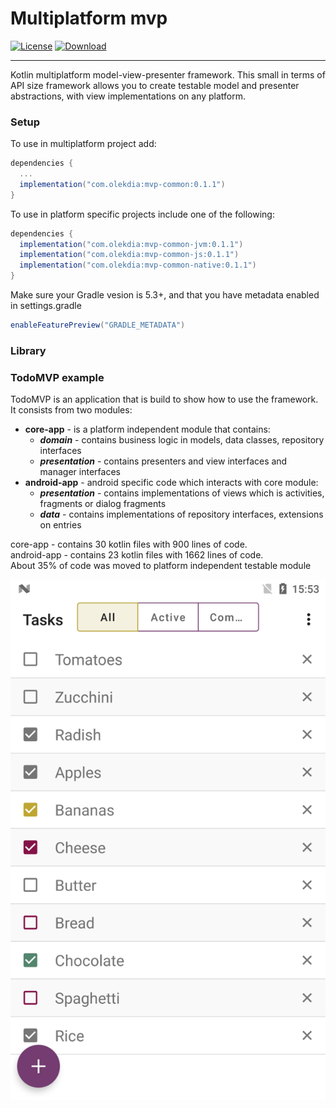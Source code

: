 # Multiplatform mvp

[![License](https://img.shields.io/badge/License-Apache%202.0-blue.svg)](https://opensource.org/licenses/Apache-2.0) 
[ ![Download](https://api.bintray.com/packages/olekdia/olekdia/multiplatform-mvp/images/download.svg?version=0.1.1) ](https://bintray.com/olekdia/olekdia/multiplatform-mvp/0.1.1/link)

---

Kotlin multiplatform model-view-presenter framework.
This small in terms of API size framework allows you to create testable model and presenter abstractions, with view implementations on any platform.


### Setup

To use in multiplatform project add:

```gradle
dependencies {
  ...
  implementation("com.olekdia:mvp-common:0.1.1")
}
```

To use in platform specific projects include one of the following:
```gradle
dependencies {
  implementation("com.olekdia:mvp-common-jvm:0.1.1")
  implementation("com.olekdia:mvp-common-js:0.1.1")
  implementation("com.olekdia:mvp-common-native:0.1.1")
}
```

Make sure your Gradle vesion is 5.3+, and that you have metadata enabled in settings.gradle

```gradle
enableFeaturePreview("GRADLE_METADATA")
```

### Library

### TodoMVP example

TodoMVP is an application that is build to show how to use the framework.
It consists from two modules:
* **core-app** - is a platform independent module that contains:
  * _**domain**_ - contains business logic in models, data classes, repository interfaces
  * _**presentation**_ - contains presenters and view interfaces and manager interfaces
* **android-app** - android specific code which interacts with core module:
  * _**presentation**_ - contains implementations of views which is activities, fragments or dialog fragments
  * _**data**_ - contains implementations of repository interfaces, extensions on entries
  
core-app - contains 30 kotlin files with 900 lines of code.  
android-app - contains 23 kotlin files with 1662 lines of code.  
About 35% of code was moved to platform independent testable module
   
![TodoMVP task list](assets/todomvp_list.png)    